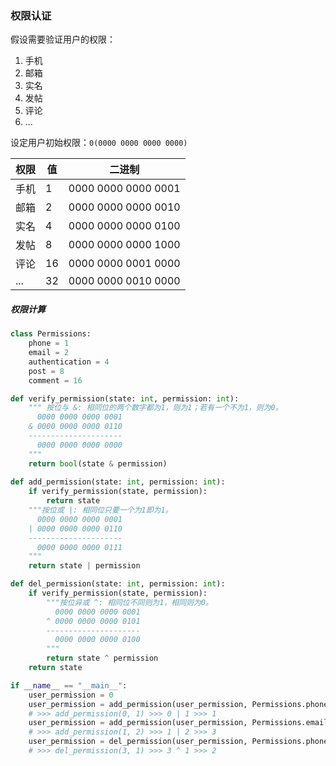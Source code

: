 

### 权限认证

假设需要验证用户的权限：
1. 手机
2. 邮箱
3. 实名
4. 发帖
5. 评论
6. ...

设定用户初始权限：`0(0000 0000 0000 0000)`

| 权限 | 值   | 二进制              |
| ---- | ---- | ------------------- |
| 手机 | 1    | 0000 0000 0000 0001 |
| 邮箱 | 2    | 0000 0000 0000 0010 |
| 实名 | 4    | 0000 0000 0000 0100 |
| 发帖 | 8    | 0000 0000 0000 1000 |
| 评论 | 16   | 0000 0000 0001 0000 |
| ...  | 32   | 0000 0000 0010 0000 |

##### 权限计算

```python
class Permissions:
    phone = 1
    email = 2
    authentication = 4
    post = 8
    comment = 16

def verify_permission(state: int, permission: int):
    """ 按位与 &: 相同位的两个数字都为1，则为1；若有一个不为1，则为0。
      0000 0000 0000 0001
    & 0000 0000 0000 0110
    ---------------------
      0000 0000 0000 0000
    """
    return bool(state & permission)
    
def add_permission(state: int, permission: int):
    if verify_permission(state, permission):
        return state
    """按位或 |: 相同位只要一个为1即为1。
      0000 0000 0000 0001
    | 0000 0000 0000 0110
    ---------------------
      0000 0000 0000 0111
    """
    return state | permission

def del_permission(state: int, permission: int):
    if verify_permission(state, permission):
        """按位异或 ^: 相同位不同则为1，相同则为0。
          0000 0000 0000 0001
        ^ 0000 0000 0000 0101
        ---------------------
          0000 0000 0000 0100
        """
        return state ^ permission
    return state

if __name__ == "__main__":
    user_permission = 0
    user_permission = add_permission(user_permission, Permissions.phone)
    # >>> add_permission(0, 1) >>> 0 | 1 >>> 1
    user_permission = add_permission(user_permission, Permissions.email)
    # >>> add_permission(1, 2) >>> 1 | 2 >>> 3
    user_permission = del_permission(user_permission, Permissions.phone)
    # >>> del_permission(3, 1) >>> 3 ^ 1 >>> 2
```

